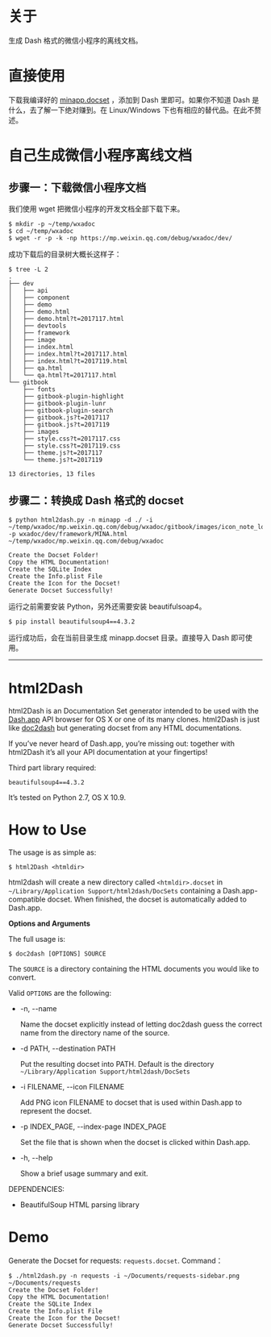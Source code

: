 # 关于

生成 Dash 格式的微信小程序的离线文档。

# 直接使用

下载我编译好的 [minapp.docset](https://github.com/kamidox/html2Dash/releases) ，添加到 Dash 里即可。如果你不知道 Dash 是什么，去了解一下绝对赚到。在 Linux/Windows 下也有相应的替代品。在此不赘述。

# 自己生成微信小程序离线文档

## 步骤一：下载微信小程序文档

我们使用 wget 把微信小程序的开发文档全部下载下来。

```shell
$ mkdir -p ~/temp/wxadoc
$ cd ~/temp/wxadoc
$ wget -r -p -k -np https://mp.weixin.qq.com/debug/wxadoc/dev/
```

成功下载后的目录树大概长这样子：

```shell
$ tree -L 2
.
├── dev
│   ├── api
│   ├── component
│   ├── demo
│   ├── demo.html
│   ├── demo.html?t=2017117.html
│   ├── devtools
│   ├── framework
│   ├── image
│   ├── index.html
│   ├── index.html?t=2017117.html
│   ├── index.html?t=2017119.html
│   ├── qa.html
│   └── qa.html?t=2017117.html
└── gitbook
    ├── fonts
    ├── gitbook-plugin-highlight
    ├── gitbook-plugin-lunr
    ├── gitbook-plugin-search
    ├── gitbook.js?t=2017117
    ├── gitbook.js?t=2017119
    ├── images
    ├── style.css?t=2017117.css
    ├── style.css?t=2017119.css
    ├── theme.js?t=2017117
    └── theme.js?t=2017119

13 directories, 13 files
```

## 步骤二：转换成 Dash 格式的 docset

```shell
$ python html2dash.py -n minapp -d ./ -i ~/temp/wxadoc/mp.weixin.qq.com/debug/wxadoc/gitbook/images/icon_note_logo@2x.png -p wxadoc/dev/framework/MINA.html ~/temp/wxadoc/mp.weixin.qq.com/debug/wxadoc

Create the Docset Folder!
Copy the HTML Documentation!
Create the SQLite Index
Create the Info.plist File
Create the Icon for the Docset!
Generate Docset Successfully!
```

运行之前需要安装 Python，另外还需要安装 beautifulsoap4。

```shell
$ pip install beautifulsoup4==4.3.2
```

运行成功后，会在当前目录生成 minapp.docset 目录。直接导入 Dash 即可使用。

-------------------------------------------------------------------------------

# html2Dash

html2Dash is an Documentation Set generator intended to be used with the [Dash.app](http://kapeli.com/dash/) API browser for OS X or one of its many clones. html2Dash is just like [doc2dash](https://github.com/hynek/doc2dash) but generating docset from any HTML documentations.

If you’ve never heard of Dash.app, you’re missing out: together with html2Dash it’s all your API documentation at your fingertips!

Third part library required:

    beautifulsoup4==4.3.2

It’s tested on Python 2.7, OS X 10.9.

# How to Use

The usage is as simple as:

	$ html2Dash <htmldir>

html2dash will create a new directory called `<htmldir>.docset` in `~/Library/Application Support/html2dash/DocSets` containing a Dash.app-compatible docset. When finished, the docset is automatically added to Dash.app.

**Options and Arguments**

The full usage is:

	$ doc2dash [OPTIONS] SOURCE

The `SOURCE` is a directory containing the HTML documents you would like to convert.

Valid `OPTIONS` are the following:

* -n, --name

	Name the docset explicitly instead of letting doc2dash guess the correct name from the directory name of the source.

* -d PATH, --destination PATH

	Put the resulting docset into PATH. Default is the directory `~/Library/Application Support/html2dash/DocSets`

* -i FILENAME, --icon FILENAME

	Add PNG icon FILENAME to docset that is used within Dash.app to represent the docset.

* -p INDEX_PAGE, --index-page INDEX_PAGE

	Set the file that is shown when the docset is clicked within Dash.app.

* -h, --help

	Show a brief usage summary and exit.

DEPENDENCIES:

* BeautifulSoup HTML parsing library

# Demo

Generate the Docset for requests: `requests.docset`. Command：

    $ ./html2dash.py -n requests -i ~/Documents/requests-sidebar.png ~/Documents/requests
    Create the Docset Folder!
    Copy the HTML Documentation!
    Create the SQLite Index
    Create the Info.plist File
    Create the Icon for the Docset!
    Generate Docset Successfully!


